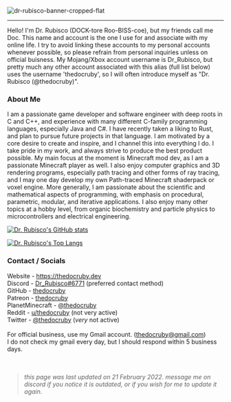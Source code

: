 ![dr-rubisco-banner-cropped-flat](https://user-images.githubusercontent.com/76263371/154176272-963d6f89-325d-444e-a2f3-73c7120647da.png)

---

Hello! I'm Dr. Rubisco (DOCK-tore Roo-BISS-coe), but my friends call me Doc. This name and account is the one I use for and associate with my online life. I try to avoid linking these accounts to my personal accounts whenever possible, so please refrain from personal inquiries unless on official buisness. My Mojang/Xbox account username is Dr_Rubisco, but pretty much any other account associated with this alias (full list below) uses the username 'thedocruby', so I will often introduce myself as "Dr. Rubisco (@thedocruby)". 

### About Me
I am a passionate game developer and software engineer with deep roots in C and C++, and experience with many different C-family programming languages, especially Java and C#. I have recently taken a liking to Rust, and plan to pursue future projects in that language. I am motivated by a core desire to create and inspire, and I channel this into everything I do. I take pride in my work, and always strive to produce the best product possible. My main focus at the moment is Minecraft mod dev, as I am a passionate Minecraft player as well. I also enjoy computer graphics and 3D rendering programs, especially path tracing and other forms of ray tracing, and I may one day develop my own Path-traced Minecraft shaderpack or voxel engine. More generally, I am passionate about the scientific and mathematical aspects of programming, with emphasis on procedural, parametric, modular, and iterative applications. I also enjoy many other topics at a hobby level, from organic biochemistry and particle physics to microcontrollers and electrical engineering.

[![Dr. Rubisco's GitHub stats](https://github-readme-stats.vercel.app/api?username=thedocruby&count_private=true&show_icons=true&theme=dark)](https://github.com/thedocruby)

[![Dr. Rubisco's Top Langs](https://github-readme-stats.vercel.app/api/top-langs/?username=thedocruby&layout=compact&theme=dark&count_private=true&exclude_repo=VANELLA,cayman,Iris-site,irisshaders.github.io)](https://github.com/anuraghazra/github-readme-stats)

### Contact / Socials
Website - https://thedocruby.dev <br>
Discord -  [Dr_Rubisco#6771](https://discord.gg/kdZ6gH7Hg6) (preferred contact method) <br>
GitHub - [thedocruby](https://github.com/thedocruby/) <br>
Patreon - [thedocruby](https://patreon.com/thedocruby) <br>
PlanetMinecraft - [@thedocruby](https://www.planetminecraft.com/thedocruby) <br>
Reddit - [u/thedocruby](https://www.reddit.com/u/thedocruby) (not very active) <br>
Twitter - [@thedocruby](https://twitter.com/thedocruby) (_very_ not active) <br> <br>
For official business, use my Gmail account. ([thedocruby@gmail.com](mailto:thedocruby@gmail.com)) <br>
I do not check my gmail every day, but I should respond within 5 business days. <br> <br> <br> 
> *this page was last updated on 21 February 2022. message me on discord if you notice it is outdated, or if you wish for me to update it again.*

